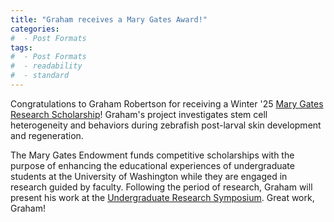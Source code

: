 ```yaml
---
title: "Graham receives a Mary Gates Award!"
categories:
#  - Post Formats
tags:
#  - Post Formats
#  - readability
#  - standard
---
```

Congratulations to Graham Robertson for receiving a Winter '25 [Mary Gates Research Scholarship](https://expd.uw.edu/mge/)! Graham's project investigates stem cell heterogeneity and behaviors during zebrafish post-larval skin development and regeneration. 

The Mary Gates Endowment funds competitive scholarships with the purpose of enhancing the educational experiences of undergraduate students at the University of Washington while they are engaged in research guided by faculty. Following the period of research, Graham will present his work at the [Undergraduate Research Symposium](https://washington.edu/urs). Great work, Graham!